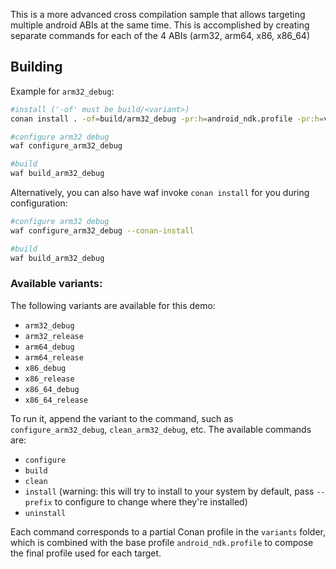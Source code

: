 This is a more advanced cross compilation sample that allows targeting multiple
android ABIs at the same time. This is accomplished by creating separate
commands for each of the 4 ABIs (arm32, arm64, x86, x86_64)

## Building

Example for `arm32_debug`:

```sh
#install ('-of' must be build/<variant>)
conan install . -of=build/arm32_debug -pr:h=android_ndk.profile -pr:h=variants/arm32_debug.profile -pr:b=default --build=missing

#configure arm32 debug
waf configure_arm32_debug

#build
waf build_arm32_debug
```

Alternatively, you can also have waf invoke `conan install` for you during
configuration:

```sh
#configure arm32 debug
waf configure_arm32_debug --conan-install

#build
waf build_arm32_debug
```

### Available variants:

The following variants are available for this demo:

* `arm32_debug`
* `arm32_release`
* `arm64_debug`
* `arm64_release`
* `x86_debug`
* `x86_release`
* `x86_64_debug`
* `x86_64_release`

To run it, append the variant to the command, such as `configure_arm32_debug`,
`clean_arm32_debug`, etc. The available commands are:

* `configure`
* `build`
* `clean`
* `install` (warning: this will try to install to your system by default, pass
  `--prefix` to configure to change where they're installed)
* `uninstall`

Each command corresponds to a partial Conan profile in the `variants` folder,
which is combined with the base profile `android_ndk.profile` to compose the
final profile used for each target.